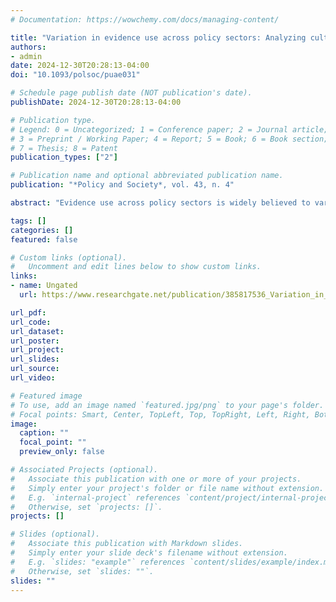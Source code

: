 ```yaml
---
# Documentation: https://wowchemy.com/docs/managing-content/

title: "Variation in evidence use across policy sectors: Analyzing cultures of evidence in Brazil"
authors:
- admin
date: 2024-12-30T20:28:13-04:00
doi: "10.1093/polsoc/puae031"

# Schedule page publish date (NOT publication's date).
publishDate: 2024-12-30T20:28:13-04:00

# Publication type.
# Legend: 0 = Uncategorized; 1 = Conference paper; 2 = Journal article;
# 3 = Preprint / Working Paper; 4 = Report; 5 = Book; 6 = Book section;
# 7 = Thesis; 8 = Patent
publication_types: ["2"]

# Publication name and optional abbreviated publication name.
publication: "*Policy and Society*, vol. 43, n. 4"

abstract: "Evidence use across policy sectors is widely believed to vary as each sector espouses a specific and dominant pattern in how it sources evidence. This view privileges the idea that a culture of evidence serves as a norm that guides behavior in the entire sector. In this article, we seek to nuance the policy sectoral approach to understanding evidence use by analyzing the results of a large-N survey of federal employees in Brazil (n=2,177). Our findings show a diverse set of cultures of evidence with a few sectors like Science and Technology demonstrating a strong likelihood for using scientific evidence with most sectors showing a mixed pattern of sourcing evidence. However, a majority of the surveyed civil servants show an indistinct pattern of evidence use who are likely to not use any sources of evidence."

tags: []
categories: []
featured: false

# Custom links (optional).
#   Uncomment and edit lines below to show custom links.
links:
- name: Ungated
  url: https://www.researchgate.net/publication/385817536_Variation_in_evidence_use_across_policy_sectors_the_case_of_Brazil

url_pdf:
url_code:
url_dataset:
url_poster:
url_project:
url_slides:
url_source:
url_video:

# Featured image
# To use, add an image named `featured.jpg/png` to your page's folder. 
# Focal points: Smart, Center, TopLeft, Top, TopRight, Left, Right, BottomLeft, Bottom, BottomRight.
image:
  caption: ""
  focal_point: ""
  preview_only: false

# Associated Projects (optional).
#   Associate this publication with one or more of your projects.
#   Simply enter your project's folder or file name without extension.
#   E.g. `internal-project` references `content/project/internal-project/index.md`.
#   Otherwise, set `projects: []`.
projects: []

# Slides (optional).
#   Associate this publication with Markdown slides.
#   Simply enter your slide deck's filename without extension.
#   E.g. `slides: "example"` references `content/slides/example/index.md`.
#   Otherwise, set `slides: ""`.
slides: ""
---
```

